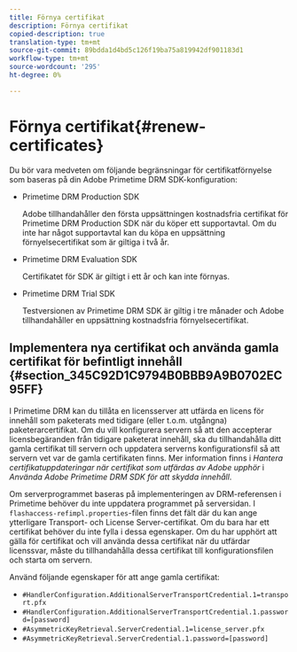 ```yaml
---
title: Förnya certifikat
description: Förnya certifikat
copied-description: true
translation-type: tm+mt
source-git-commit: 89bdda1d4bd5c126f19ba75a819942df901183d1
workflow-type: tm+mt
source-wordcount: '295'
ht-degree: 0%

---
```



# Förnya certifikat{#renew-certificates}

Du bör vara medveten om följande begränsningar för certifikatförnyelse som baseras på din Adobe Primetime DRM SDK-konfiguration:

* Primetime DRM Production SDK

   Adobe tillhandahåller den första uppsättningen kostnadsfria certifikat för Primetime DRM Production SDK när du köper ett supportavtal. Om du inte har något supportavtal kan du köpa en uppsättning förnyelsecertifikat som är giltiga i två år.
* Primetime DRM Evaluation SDK

   Certifikatet för SDK är giltigt i ett år och kan inte förnyas.
* Primetime DRM Trial SDK

   Testversionen av Primetime DRM SDK är giltig i tre månader och Adobe tillhandahåller en uppsättning kostnadsfria förnyelsecertifikat.

## Implementera nya certifikat och använda gamla certifikat för befintligt innehåll {#section_345C92D1C9794B0BBB9A9B0702EC95FF}

I Primetime DRM kan du tillåta en licensserver att utfärda en licens för innehåll som paketerats med tidigare (eller t.o.m. utgångna) paketerarcertifikat. Om du vill konfigurera servern så att den accepterar licensbegäranden från tidigare paketerat innehåll, ska du tillhandahålla ditt gamla certifikat till servern och uppdatera serverns konfigurationsfil så att servern vet var de gamla certifikaten finns. Mer information finns i *Hantera certifikatuppdateringar när certifikat som utfärdas av Adobe upphör* i *Använda Adobe Primetime DRM SDK för att skydda innehåll*.

Om serverprogrammet baseras på implementeringen av DRM-referensen i Primetime behöver du inte uppdatera programmet på serversidan. I `flashaccess-refimpl.properties`-filen finns det fält där du kan ange ytterligare Transport- och License Server-certifikat. Om du bara har ett certifikat behöver du inte fylla i dessa egenskaper. Om du har upphört att gälla för certifikat och vill använda dessa certifikat när du utfärdar licenssvar, måste du tillhandahålla dessa certifikat till konfigurationsfilen och starta om servern.

Använd följande egenskaper för att ange gamla certifikat:

* `#HandlerConfiguration.AdditionalServerTransportCredential.1=transport.pfx`
* `#HandlerConfiguration.AdditionalServerTransportCredential.1.password=[password]`
* `#AsymmetricKeyRetrieval.ServerCredential.1=license_server.pfx`
* `#AsymmetricKeyRetrieval.ServerCredential.1.password=[password]`

